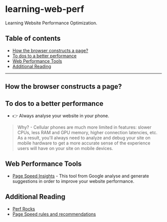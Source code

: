 # learning-web-perf
Learning Website Performance Optimization.

## Table of contents

* [How the browser constructs a page?](#how-the-browser-constructs-a-page)
* [To dos to a better performance](#to-dos-to-a-better-performance)
* [Web Performance Tools](#web-performance-tools)
* [Additional Reading](#additional-reading)

---

## How the browser constructs a page?

## To dos to a better performance

* :point_right: Always analyse your website in your phone.

> Why? - Cellular phones are much more limited in features: slower CPUs, less RAM and GPU memory, higher connection latencies, etc. As a result, you'll always need to analyze and debug your site on mobile hardware to get a more accurate sense of the experience users will have on your site on mobile devices.

## Web Performance Tools

* [Page Speed Insights](https://developers.google.com/speed/pagespeed/insights/) - This tool from Google analyse and generate suggestions in order to improve your website performance.

## Additional Reading

* [Perf Rocks](http://perf.rocks/)
* [Page Speed rules and recommendations](https://developers.google.com/web/fundamentals/performance/critical-rendering-path/page-speed-rules-and-recommendations)